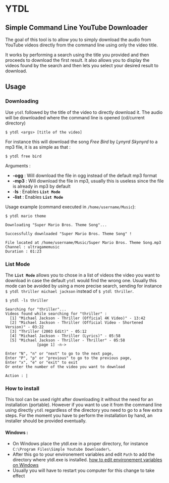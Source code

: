 
# YTDL
## Simple Command Line YouTube Downloader
The goal of this tool is to allow you to simply download the audio from YouTube videos directly from the command line using only the video title.

It works by performing a search using the title you provided and then proceeds to download the first result.
It also allows you to display the videos found by the search and then lets you select your desired result to download.
## Usage
### Downloading
Use `ytdl` followed by the title of the video to directly download it.
The audio will be downloaded where the command line is opened (cd/current directory)

    $ ytdl <args> [title of the video]
For instance this will download the song *Free Bird* by *Lynyrd Skynyrd* to a mp3 file, it is as simple as that :

	$ ytdl free bird
Arguments :
- **-ogg** : Will download the file in ogg instead of the default mp3 format
- **-mp3** : Will download the file in mp3, usually this is useless since the file is already in mp3 by default
- -**ls** : Enables **`List Mode`**
- **-list** : Enables **`List Mode`**

Usage example (command executed in `/home/username/Music`): 

    $ ytdl mario theme
    
	Downloading "Super Mario Bros. Theme Song"...

	Successfully downloaded "Super Mario Bros. Theme Song" !

	File located at /home/username/Music/Super Mario Bros. Theme Song.mp3
	Channel : ultragamemusic
	Duration : 01:23

### List Mode
The **`List Mode`** allows you to chose in a list of videos the video you want to download in case the default `ytdl` would find the wrong one.
Usually this mode can be avoided by using a more precise search, sending for instance `$ ytdl thriller michael jackson` instead of `$ ytdl thriller`.

	$ ytdl -ls thriller
	
	Searching for "thriller"...
	Videos found while searching for "thriller" :
	  [1] "Michael Jackson - Thriller (Official 4K Video)" - 13:42
	  [2] "Michael Jackson - Thriller (Official Video - Shortened Version)" - 03:22
	  [3] "Thriller (2003 Edit)" - 05:12
	  [4] "Michael Jackson - Thriller (Lyrics)" - 05:58
	  [5] "Michael Jackson - Thriller - Thriller" - 05:58
	              [page 1] -n->

	Enter "N", "n" or "next" to go to the next page,
	Enter "P", "p" or "previous" to go to the previous page,
	Enter "x", "e" or "exit" to exit
	Or enter the number of the video you want to download

	Action : |
	
	
### How to install
This tool can be used right after downloading it without the need for an installation (portable).
However if you want to use it from the command line using directly `ytdl` regardless of the directory you need to go to a few extra steps.
For the moment you have to perform the installation by hand, an installer should be provided eventually.

#### Windows :
- On Windows place the ytdl.exe in a proper directory, for instance `C:\Program Files\Simple Youtube Downloader\`.
- After this go to your environement variables and edit `Path` to add the directory where ytdl.exe is installed. [how to edit environement variables on Windows](https://www.wikihow.com/Change-the-PATH-Environment-Variable-on-Windows)
- Usually you will have to restart you computer for this change to take effect
